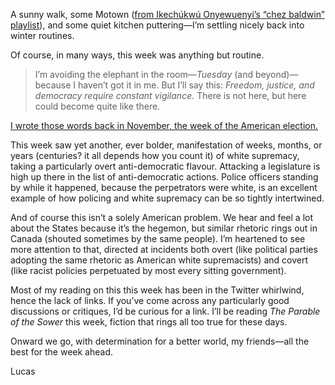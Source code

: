 A sunny walk, some Motown ([from Ikechúkwú Onyewuenyi’s “chez baldwin” playlist](https://hyperallergic.com/606491/listening-to-the-joy-in-james-baldwins-record-collection/)), and some quiet kitchen puttering—I’m settling nicely back into winter routines.

Of course, in many ways, this week was anything but routine.

> I’m avoiding the elephant in the room—_Tuesday_ (and beyond)—because I haven’t got it in me. But I’ll say this: _Freedom, justice, and democracy require constant vigilance._ There is not here, but here could become quite like there.

[I wrote those words back in November, the week of the American election.](https://lucascherkewski.com/hit-and-miss/165-blowing-hot-air/)

This week saw yet another, ever bolder, manifestation of weeks, months, or years (centuries? it all depends how you count it) of white supremacy, taking a particularly overt anti-democratic flavour. Attacking a legislature is high up there in the list of anti-democratic actions. Police officers standing by while it happened, because the perpetrators were white, is an excellent example of how policing and white supremacy can be so tightly intertwined.

And of course this isn’t a solely American problem. We hear and feel a lot about the States because it’s the hegemon, but similar rhetoric rings out in Canada (shouted sometimes by the same people). I’m heartened to see more attention to that, directed at incidents both overt (like political parties adopting the same rhetoric as American white supremacists) and covert (like racist policies perpetuated by most every sitting government).

Most of my reading on this this week has been in the Twitter whirlwind, hence the lack of links. If you’ve come across any particularly good discussions or critiques, I’d be curious for a link. I’ll be reading _The Parable of the Sower_ this week, fiction that rings all too true for these days.

Onward we go, with determination for a better world, my friends—all the best for the week ahead.

Lucas
